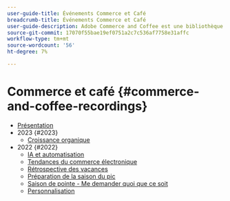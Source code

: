 ```yaml
---
user-guide-title: Événements Commerce et Café
breadcrumb-title: Événements Commerce et Café
user-guide-description: Adobe Commerce and Coffee est une bibliothèque vidéo où experts et pairs ont partagé leurs réflexions et idées sur l’utilisation d’Adobe Commerce.
source-git-commit: 17070f55bae19ef0751a2c7c536af7758e31affc
workflow-type: tm+mt
source-wordcount: '56'
ht-degree: 7%

---
```



# Commerce et café {#commerce-and-coffee-recordings}

+ [Présentation](overview.md)
+ 2023 {#2023}
   + [Croissance organique](2023/organic-growth.md)
+ 2022 {#2022}
   + [IA et automatisation](2022/ai-and-automation.md)
   + [Tendances du commerce électronique](2022/ecommerce-trends.md)
   + [Rétrospective des vacances](2022/holiday.md)
   + [Préparation de la saison du pic](2022/peak-season-prep.md)
   + [Saison de pointe - Me demander quoi que ce soit](2022/peak-season-ask-anything.md)
   + [Personnalisation](2022/personalization.md)

<!---+ Commerce Events {#commerce-events}
  + [Overview](commerce-events/overview.md)
  + 2022 {#2022}
    + [Top Tips and Tricks for Adobe Campaign Standard](customer-journeys/2022/tips-and-tricks.md)
    + [Develop and customize data models in Adobe Campaign Classic](customer-journeys/2022/data-models.md)

+ Data and insights {#commerce-release-updates}
  + [Overview](commerce-release-updates/overview.md)
  + 2022 {#2022}
    + [Innovations and trends](data-and-insights/2022/innovations.md)
    + [Sensei and Analysis Workspace](data-and-insights/2022/sensei.md)
    + [Personalize and automate with Adobe Target](data-and-insights/2022/personalize.md)
    + [Analytics and Target applications for Mobile and Apps](data-and-insights/2022/mobile-and-apps.md)
    + [Cross Device Analytics and Customer Journey Analytics](data-and-insights/2022/cross-device-analytics.md) --->